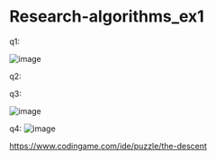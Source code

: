 # Research-algorithms_ex1

q1:

![image](https://user-images.githubusercontent.com/20986238/156230994-cdff9069-4ac4-4283-87e6-4db03b75db38.png)



q2:




q3:

![image](https://user-images.githubusercontent.com/20986238/156229866-29772fca-362e-46f1-88fe-ed4eaabf68ca.png)



q4:
![image](https://user-images.githubusercontent.com/20986238/156216037-252f5559-9410-4193-8a03-aae7e39dd235.png)


https://www.codingame.com/ide/puzzle/the-descent
